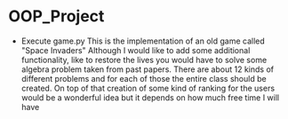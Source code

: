 # OOP_Project
* Execute game.py
This is the implementation of an old game called "Space Invaders"
Although I would like to add some additional functionality, like to restore the lives you would have to solve some algebra problem taken from past papers.
There are about 12 kinds of different problems and for each of those the entire class should be created. On top of that creation of some kind of ranking for the users would be a wonderful idea but it depends on how much free time I will have
